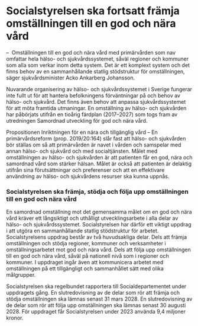 # Socialstyrelsen ska fortsatt främja omställningen till en god och nära vård

–  Omställningen till en god och nära vård med primärvården som nav omfattar hela hälso\- och sjukvårdssystemet, såväl regioner och kommuner som alla som verkar inom detta system. Det är ett komplext system och det finns behov av en sammanhållande statlig stödstruktur för omställningen, säger sjukvårdsminister Acko Ankarberg Johansson.

Nuvarande organisering av hälso\- och sjukvårdssystemet i Sverige fungerar inte fullt ut för att hantera befolkningens förväntningar på och behov av hälso\- och sjukvård. Det finns även behov att anpassa sjukvårdssystemet för att möta framtida utmaningar. En omställning av hälso\- och sjukvården har påbörjats utifrån en tioårig färdplan (2017–2027\) som togs fram av utredningen Samordnad utveckling för god och nära vård.

Propositionen Inriktningen för en nära och tillgänglig vård – En primärvårdsreform (prop. 2019/20:164\) slår fast att hälso\- och sjukvården bör ställas om så att primärvården är navet i vården och samspelar med annan hälso\- och sjukvård och med socialtjänsten. Målet med omställningen av hälso\- och sjukvården är att patienten får en god, nära och samordnad vård som stärker hälsan. Målet är också att patienten är delaktig utifrån sina förutsättningar och preferenser och att en effektivare användning av hälso\- och sjukvårdens resurser ska kunna uppnås.

### Socialstyrelsen ska främja, stödja och följa upp omställningen till en god och nära vård

En samordnad omställning mot det gemensamma målet om en god och nära vård kräver ett långsiktigt och uthålligt utvecklingsarbete i alla delar av hälso\- och sjukvårdssystemet. Socialstyrelsen har därför ett viktigt uppdrag i att utgöra en sammanhållande statlig stödstruktur för arbetet. Socialstyrelsens uppdrag består av två huvudsakliga delar. Dels att främja omställningen och stödja regioner, kommuner och verksamheter i omställningsarbetet mot god och nära vård. Dels att följa upp omställningen till en god och nära vård, såväl på nationell nivå som i regioner och kommuner. I uppdraget ingår även att kommunicera arbetet med omställningen på ett tillgängligt och sammanhållet sätt med olika målgrupper.

Socialstyrelsen ska regelbundet rapportera till Socialdepartementet under uppdragets gång. En slutredovisning av de delar som rör att främja och stödja omställningen ska lämnas senast 31 mars 2028\. En slutredovisning av de delar som rör att följa upp omställningen ska lämnas senast 30 augusti 2028\. För uppdraget får Socialstyrelsen under 2023 använda 9,4 miljoner kronor.

